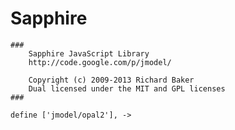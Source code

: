 Sapphire
===
		
	###
		Sapphire JavaScript Library
		http://code.google.com/p/jmodel/

		Copyright (c) 2009-2013 Richard Baker
		Dual licensed under the MIT and GPL licenses
	###
	
	define ['jmodel/opal2'], ->
	
